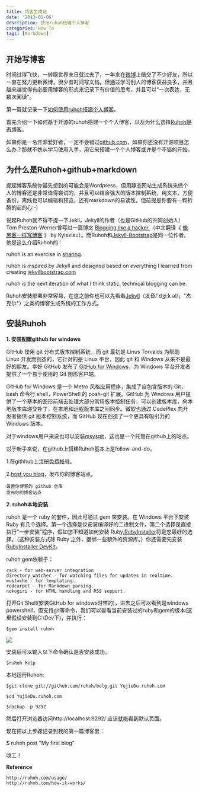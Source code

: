 ```yaml
---
title: 博客生成记
date: '2013-01-06'
description: 使用ruhoh搭建个人博客
categories: How To
tags: [Markdown]
---
```


## 开始写博客 ##

时间过得飞快，一转眼世界末日就过去了，一年来在[微博](http://weibo.com/u/1716287123)上结交了不少好友，所以一直在努力更新微博，很少有时间写文档。但通过学习别人的博客获益良多，并且越来越觉得有必要用博客的形式来记录下有价值的思考，并且可以“一次表达，无数次阅读”。


第一篇就记录一下[如何使用ruhoh搭建个人博客](http://yujiedu.ruhoh.com/how-to/%E5%8D%9A%E5%AE%A2%E7%94%9F%E6%88%90%E8%AE%B0/)。


首先介绍一下如何基于开源的ruhoh搭建一个个人博客，以及为什么选择[Ruhoh静态博客](http://ruhoh.com/)。

如果你是一名开源爱好者，一定不会错过[github.com](http://github.com)，如果你还没有开源项目怎么办？那就不妨从学习使用入手，用它来搭建一个个人博客或许是个不错的开始。


## 为什么是Ruhoh+github+markdown ##

提起博客系统你最先想到的可能会是Wordpress，但用静态网站生成系统来做个人的博客还是非常值得尝试的，并且可以结合强大的版本控制系统，纯文本，方便备份，离线也可以编辑和预览，还有markdown的易读性，但前提是你要有一颗折腾的起的心:-)

说起Ruhoh就不得不提一下Jekll，Jekyll的作者（也是GitHub的共同创始人）Tom Preston-Werner曾写过一篇博文 [Blogging like a hacker ](http://tom.preston-werner.com/2008/11/17/blogging-like-a-hacker.html)（中文翻译《 [像黑客一样写博客](http://kyle.xlau.org/posts/blogging-like-a-hacker.html) 》 by Kylexlau）。而Ruhoh和[Jekyll-Bootstrap](http://jekyllbootstrap.com/)是同一位作者。他是这么介绍Ruhoh的：

ruhoh is an exercise in [sharing](http://sivers.org/sharing).

ruhoh is inspired by Jekyll and designed based on everything I learned from creating [jekyllbootstrap.com](jekyllbootstrap.com)

ruhoh is the next iteration of what I think static, technical blogging can be. 

Ruhoh安装部署非常容易，在这之前你也可以先看看[Jekyll](http://jekyllrb.com/)（发音/'dʒiːk əl/，"杰克尔"）之类的博客生成系统的工作方式。

## 安装Ruhoh ##

**1. 安装配置github for windows**

GitHub 使用 git 分布式版本控制系统，而 git 最初是 Linus Torvalds 为帮助 Linux 开发而创造的，它针对的是 Linux 平台，因此 git 和 Windows 从来不是最好的朋友。幸好 GitHub 发布了 [GitHub for Windows](https://github.com/blog/1127-github-for-windows)，为 Windows 平台开发者提供了一个易于使用的 Git 图形客户端。

GitHub for Windows 是一个 Metro 风格应用程序，集成了自包含版本的 Git，bash 命令行 shell，PowerShell 的 posh-git 扩展。GitHub 为 Windows 用户提供了一个基本的图形前端去处理大部分常用版本控制任务，可以创建版本库，向本地版本库递交补丁，在本地和远程版本库之间同步。微软也通过 CodePlex 向开发者提供 git 版本控制系统，而 GitHub 现在创造了一个更具有吸引力的 Windows 版本。

对于windows用户来说也可以安装[msysgit](http://msysgit.github.com/)，这也是一个托管在github上的站点。

对于新手来说，在github上搭建Ruhoh基本上是follow-and-do。

1.在githhub上注册[免费帐号](https://github.com/signup/free)。

2.[host you blog](http://ruhoh.com/)，发布你的博客站点。
	
	设置你博客的 github 仓库
	发布你的博客站点

**2. ruhoh本地安装**

ruhoh 是一个 ruby 的套件，因此可通过 gem 來安装。在 Windows 平台下安装 Ruby 有几个选择。第一个选择是仅安装编译好的二进制文件。第二个选择是直接执行“一步安装”程序，假如您不知道如何安装 Ruby,[RubyInstaller](http://rubyinstaller.org/)将是您最好的选择。（这种安装方式除 Ruby 之外，捆绑一些额外的资源库。）你还需要先安装[ RubyInstaller DevKit](http://wiki.github.com/oneclick/rubyinstaller/development-kit)。

ruhoh gem依赖于：

    rack - for web-server integration
    directory_watcher - for watching files for updates in realtime.
    mustache - for templating.
    redcarpet - for Markdown parsing.
    nokogiri - for HTML handling and RSS support.

打开Git Shell(安装GitHub for windows时带的)，进去之后可以看到是windows powershell，但支持git等命令，我们可以查看当前安装过的ruby和gem的版本(这里假设安装到C:\Dev下)，并执行：

	$gem install ruhoh 

<img src="{{urls.media}}/install ruhoh.png">

安装后可以输入以下命令确认是否安装成功。

	$ruhoh help

本地运行Ruhoh:

	$git clone git://github.com/ruhoh/bolg.git YujieDu.ruhoh.com

	$cd YujieDu.ruhoh.com

	$rackup -p 9292

然后打开浏览器访问http://localhost:9292/ 应该就能看到默认页面。

现在把以上步骤记录到我的第一篇博客里：

$ ruhoh post "My first blog"

收工！

**Reference**

    http://ruhoh.com/usage/
    http://ruhoh.com/how-it-works/

